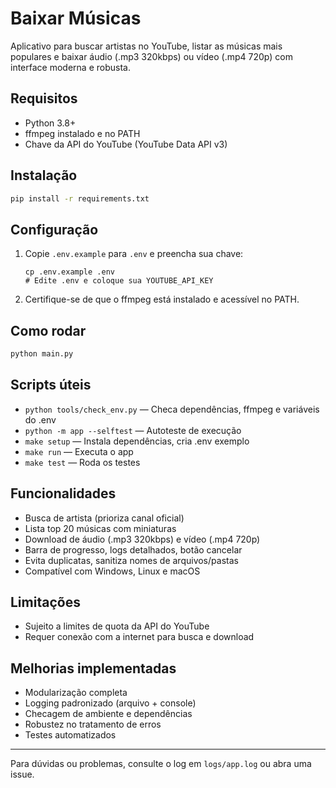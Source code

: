 # Baixar Músicas

Aplicativo para buscar artistas no YouTube, listar as músicas mais populares e baixar áudio (.mp3 320kbps) ou vídeo (.mp4 720p) com interface moderna e robusta.

## Requisitos
- Python 3.8+
- ffmpeg instalado e no PATH
- Chave da API do YouTube (YouTube Data API v3)

## Instalação
```sh
pip install -r requirements.txt
```

## Configuração
1. Copie `.env.example` para `.env` e preencha sua chave:
   ```
   cp .env.example .env
   # Edite .env e coloque sua YOUTUBE_API_KEY
   ```
2. Certifique-se de que o ffmpeg está instalado e acessível no PATH.

## Como rodar
```sh
python main.py
```

## Scripts úteis
- `python tools/check_env.py` — Checa dependências, ffmpeg e variáveis do .env
- `python -m app --selftest` — Autoteste de execução
- `make setup` — Instala dependências, cria .env exemplo
- `make run` — Executa o app
- `make test` — Roda os testes

## Funcionalidades
- Busca de artista (prioriza canal oficial)
- Lista top 20 músicas com miniaturas
- Download de áudio (.mp3 320kbps) e vídeo (.mp4 720p)
- Barra de progresso, logs detalhados, botão cancelar
- Evita duplicatas, sanitiza nomes de arquivos/pastas
- Compatível com Windows, Linux e macOS

## Limitações
- Sujeito a limites de quota da API do YouTube
- Requer conexão com a internet para busca e download

## Melhorias implementadas
- Modularização completa
- Logging padronizado (arquivo + console)
- Checagem de ambiente e dependências
- Robustez no tratamento de erros
- Testes automatizados

---

Para dúvidas ou problemas, consulte o log em `logs/app.log` ou abra uma issue.
